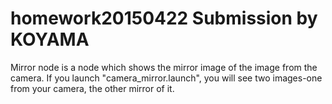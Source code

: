 # homework20150422 Submission by KOYAMA

Mirror node is a node which shows the mirror image of the image from the camera.
If you launch "camera_mirror.launch", you will see two images-one from your camera, the other mirror of it.